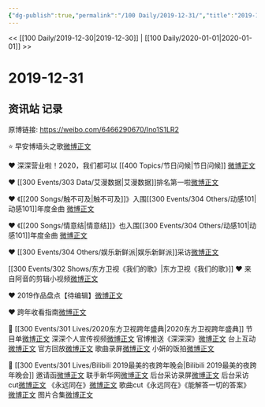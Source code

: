 ```yaml
---
{"dg-publish":true,"permalink":"/100 Daily/2019-12-31/","title":"2019-12-31","created":"2023-04-01T22:17:26.749+08:00","updated":"2023-04-01T22:19:09.836+08:00"}
---
```



<< [[100 Daily/2019-12-30\|2019-12-30]] | [[100 Daily/2020-01-01\|2020-01-01]] >>

# 2019-12-31

## 资讯站 记录

原博链接: https://weibo.com/6466290670/Ino1S1LR2

⭐ 早安博墙头之歌[微博正文](https://m.weibo.cn/6466290670/4455477238780924)

❤️ 深深营业啦！2020，我们都可以 [[400 Topics/节日问候\|节日问候]]
[微博正文](https://m.weibo.cn/6466290670/4455719971476122)

❤️ [[300 Events/303 Data/艾漫数据\|艾漫数据]]排名第一啦[微博正文](https://m.weibo.cn/6466290670/4455524529542769)

❤️ 《[[200 Songs/触不可及\|触不可及]]》入围[[300 Events/304 Others/动感101\|动感101]]年度金曲
[微博正文](https://m.weibo.cn/6466290670/4455525414093219)

❤️ 《[[200 Songs/情意结\|情意结]]》也入围[[300 Events/304 Others/动感101\|动感101]]年度金曲
[微博正文](https://m.weibo.cn/6466290670/4455669060693628)

❤️ [[300 Events/304 Others/娱乐新鲜派\|娱乐新鲜派]]采访[微博正文](https://m.weibo.cn/6466290670/4455573057526090)

[[300 Events/302 Shows/东方卫视《我们的歌》\|东方卫视《我们的歌》]]
❤️ 来自阿音的剪辑小视频[微博正文](https://m.weibo.cn/6466290670/4455587779578993)

❤️ 2019作品盘点【待编辑】[微博正文](https://m.weibo.cn/6466290670/4455712207692236)

❤️ 跨年收看指南[微博正文](https://m.weibo.cn/6466290670/4455519588494877)

🎉 [[300 Events/301 Lives/2020东方卫视跨年盛典\|2020东方卫视跨年盛典]]
节目单[微博正文](https://m.weibo.cn/6466290670/4455502400258814)
深深个人宣传视频[微博正文](https://m.weibo.cn/6466290670/4455616598471393)
官博推送《深深深》[微博正文](https://m.weibo.cn/6466290670/4455690045684784)
台上互动[微博正文](https://m.weibo.cn/6466290670/4455692183808357)
官方回放[微博正文](https://m.weibo.cn/6466290670/4455696428709334)
歌曲录屏[微博正文](https://m.weibo.cn/6466290670/4455698655756298)
小妍的饭拍[微博正文](https://m.weibo.cn/6466290670/4455699326998852)

🎉 [[300 Events/301 Lives/Bilibili 2019最美的夜跨年晚会\|Bilibili 2019最美的夜跨年晚会]]
邀请函[微博正文](https://m.weibo.cn/6466290670/4455520754545778)
联手新华网[微博正文](https://m.weibo.cn/6466290670/4455595907871470)
后台采访录屏[微博正文](https://m.weibo.cn/6466290670/4455660672399294)
后台采访cut[微博正文](https://m.weibo.cn/6466290670/4455726761903114)
《永远同在》[微博正文](https://m.weibo.cn/6466290670/4455708419963268)
歌曲cut《永远同在》《能解答一切的答案》
[微博正文](https://m.weibo.cn/6466290670/4455714132665290)
图片合集[微博正文](https://m.weibo.cn/6466290670/4455732173334115)
